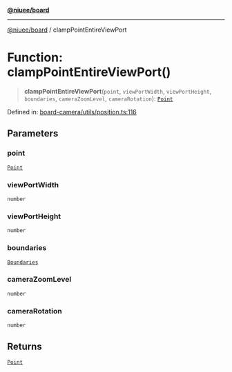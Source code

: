 [**@niuee/board**](../README.md)

***

[@niuee/board](../globals.md) / clampPointEntireViewPort

# Function: clampPointEntireViewPort()

> **clampPointEntireViewPort**(`point`, `viewPortWidth`, `viewPortHeight`, `boundaries`, `cameraZoomLevel`, `cameraRotation`): [`Point`](../type-aliases/Point.md)

Defined in: [board-camera/utils/position.ts:116](https://github.com/niuee/board/blob/e6c1edcccf6525a0cc9088782c7c4653e837f533/src/board-camera/utils/position.ts#L116)

## Parameters

### point

[`Point`](../type-aliases/Point.md)

### viewPortWidth

`number`

### viewPortHeight

`number`

### boundaries

[`Boundaries`](../type-aliases/Boundaries.md)

### cameraZoomLevel

`number`

### cameraRotation

`number`

## Returns

[`Point`](../type-aliases/Point.md)
